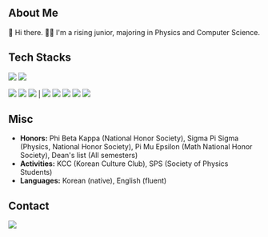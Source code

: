 ## About Me
👋 Hi there. 👨‍💻 I'm a rising junior, majoring in Physics and Computer Science.

## Tech Stacks
<!-- **Frameworks:** 
<img src="https://img.shields.io/badge/PyTorch-EE4C2C?style=flat-square&logo=PyTorch&logoColor=white">
<img src="https://img.shields.io/badge/TensorFlow-FF6F00?style=flat-square&logo=TensorFlow&logoColor=white">

**Languages & Libraries:**
<img src="https://img.shields.io/badge/Python-3776AB?style=flat-square&logo=Python&logoColor=white">
<img src="https://img.shields.io/badge/Java-FF6F00?style=flat-square&logo=Java&logoColor=white">
<img src="https://img.shields.io/badge/HTML-E34F26?style=flat-square&logo=HTML5&logoColor=white">
<img src="https://img.shields.io/badge/CSS-1572B6?style=flat-square&logo=CSS3&logoColor=white">
<img src="https://img.shields.io/badge/JavaScript-F7DF1E?style=flat-square&logo=JavaScript&logoColor=white"> |
<img src="https://img.shields.io/badge/NumPy-013243?style=flat-square&logo=NumPy&logoColor=white">
<img src="https://img.shields.io/badge/Matplotlib-1572B6?style=flat-square&logo=Matplotlib&logoColor=white">

**Tools:**
<img src="https://img.shields.io/badge/Git-F05032?style=flat-square&logo=Git&logoColor=white">
<img src="https://img.shields.io/badge/GitHub-181717?style=flat-square&logo=GitHub&logoColor=white">
<img src="https://img.shields.io/badge/Google Colab-F9AB00?style=flat-square&logo=Google Colab&logoColor=white">
<img src="https://img.shields.io/badge/Visual Studio Code-007ACC?style=flat-square&logo=Visual Studio Code&logoColor=white">
<img src="https://img.shields.io/badge/LaTeX-008080?style=flat-square&logo=LaTeX&logoColor=white"> -->

<p>
  <img src="https://img.shields.io/badge/PyTorch-EE4C2C?style=flat-square&logo=PyTorch&logoColor=white">
  <img src="https://img.shields.io/badge/TensorFlow-FF6F00?style=flat-square&logo=TensorFlow&logoColor=white">
</p>
<p>
  <img src="https://img.shields.io/badge/Python-3776AB?style=flat-square&logo=Python&logoColor=white">
  <img src="https://img.shields.io/badge/NumPy-013243?style=flat-square&logo=NumPy&logoColor=white">
  <img src="https://img.shields.io/badge/Matplotlib-1572B6?style=flat-square&logo=Matplotlib&logoColor=white"> | 
  <img src="https://img.shields.io/badge/Git-F05032?style=flat-square&logo=Git&logoColor=white">
  <img src="https://img.shields.io/badge/GitHub-181717?style=flat-square&logo=GitHub&logoColor=white">
  <img src="https://img.shields.io/badge/Google Colab-F9AB00?style=flat-square&logo=Google Colab&logoColor=white">
  <img src="https://img.shields.io/badge/Visual Studio Code-007ACC?style=flat-square&logo=Visual Studio Code&logoColor=white">
  <img src="https://img.shields.io/badge/LaTeX-008080?style=flat-square&logo=LaTeX&logoColor=white">
</p>

## Misc
- **Honors:** Phi Beta Kappa (National Honor Society), Sigma Pi Sigma (Physics, National Honor Society), Pi Mu Epsilon (Math National Honor Society), Dean's list (All semesters)
- **Activities:** KCC (Korean Culture Club), SPS (Society of Physics Students)
- **Languages:** Korean (native), English (fluent)

## Contact
<a href="" target="_blank">
  <img src="https://img.shields.io/badge/Gmail-EA4335?style=flat-square&logo=Gmail&logoColor=white">
</a>
